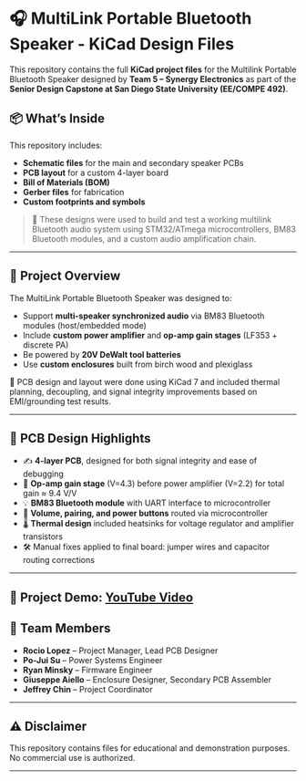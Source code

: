 # 🎧 MultiLink Portable Bluetooth Speaker - KiCad Design Files

This repository contains the full **KiCad project files** for the Multilink Portable Bluetooth Speaker designed by **Team 5 – Synergy Electronics** as part of the **Senior Design Capstone at San Diego State University (EE/COMPE 492)**.

## 📦 What’s Inside

This repository includes:
- **Schematic files** for the main and secondary speaker PCBs
- **PCB layout** for a custom 4-layer board
- **Bill of Materials (BOM)**
- **Gerber files** for fabrication
- **Custom footprints and symbols**

> 🎯 These designs were used to build and test a working multilink Bluetooth audio system using STM32/ATmega microcontrollers, BM83 Bluetooth modules, and a custom audio amplification chain.

---

## 🔧 Project Overview

The MultiLink Portable Bluetooth Speaker was designed to:
- Support **multi-speaker synchronized audio** via BM83 Bluetooth modules (host/embedded mode)
- Include **custom power amplifier** and **op-amp gain stages** (LF353 + discrete PA)
- Be powered by **20V DeWalt tool batteries**
- Use **custom enclosures** built from birch wood and plexiglass

🧠 PCB design and layout were done using KiCad 7 and included thermal planning, decoupling, and signal integrity improvements based on EMI/grounding test results.

---

## 🧪 PCB Design Highlights

- ✍️ **4-layer PCB**, designed for both signal integrity and ease of debugging
- 🔁 **Op-amp gain stage** (V=4.3) before power amplifier (V=2.2) for total gain ≈ 9.4 V/V
- 💡 **BM83 Bluetooth module** with UART interface to microcontroller
- 🔌 **Volume, pairing, and power buttons** routed via microcontroller
- 🌡️ **Thermal design** included heatsinks for voltage regulator and amplifier transistors
- 🛠️ Manual fixes applied to final board: jumper wires and capacitor routing corrections

---
🎥 Project Demo: [YouTube Video](https://youtube.com/shorts/QWg84WqX6ao?feature=share)
---

## 👥 Team Members

- **Rocio Lopez** – Project Manager, Lead PCB Designer  
- **Po-Jui Su** – Power Systems Engineer  
- **Ryan Minsky** – Firmware Engineer  
- **Giuseppe Aiello** – Enclosure Designer, Secondary PCB Assembler  
- **Jeffrey Chin** – Project Coordinator  

---

## ⚠️ Disclaimer

This repository contains files for educational and demonstration purposes. No commercial use is authorized.

---
